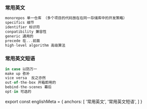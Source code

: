 
### 常用英文

``` js
monorepos 单一仓库 （多个项目的代码放在在同一存储库中的开发策略）
specifics 细节
identifier 标识符
conpatibility 兼容性
generic 通用的
precede 在...前面
high-level algorithm 高级算法
```

### 常用英文短语

``` js
in case 以防万一
make up 弥补
vice versa  反之亦然
out-of-the-box 开箱即用的
bebind-the-scenes 幕后
opt-in 可选的
```

export const englishMeta = {
  anchors: [
    '常用英文',
    '常用英文短语',
  ]
}